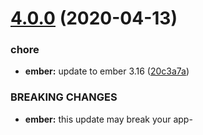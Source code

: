 # [4.0.0](https://github.com/BBVAEngineering/ember-cli-awesome-resolver/compare/v3.1.0...v4.0.0) (2020-04-13)


### chore

* **ember:** update to ember 3.16 ([20c3a7a](https://github.com/BBVAEngineering/ember-cli-awesome-resolver/commit/20c3a7a7bd820bf095cf7f999bb7f20ecf078909))


### BREAKING CHANGES

* **ember:** this update may break your app-
